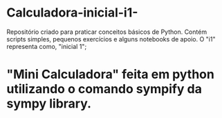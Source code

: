 # Calculadora-inicial-i1-
Repositório criado para praticar conceitos básicos de Python. Contém scripts simples, pequenos exercícios e alguns notebooks de apoio. 
O "i1" representa como, "inicial 1";
# "Mini Calculadora" feita em python utilizando o comando sympify da sympy library.

